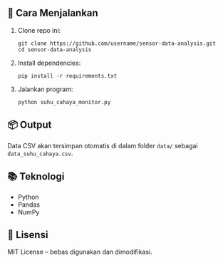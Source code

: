 ## 🚀 Cara Menjalankan

1. Clone repo ini:
    ```
    git clone https://github.com/username/sensor-data-analysis.git
    cd sensor-data-analysis
    ```

2. Install dependencies:
    ```
    pip install -r requirements.txt
    ```

3. Jalankan program:
    ```
    python suhu_cahaya_monitor.py
    ```

## 📦 Output
Data CSV akan tersimpan otomatis di dalam folder `data/` sebagai `data_suhu_cahaya.csv`.

## 📚 Teknologi
- Python
- Pandas
- NumPy

## 📝 Lisensi
MIT License – bebas digunakan dan dimodifikasi.

